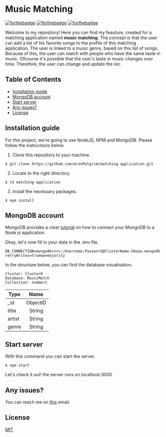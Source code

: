 # Music Matching
[![forthebadge](https://forthebadge.com/images/badges/60-percent-of-the-time-works-every-time.svg)](https://forthebadge.com)
[![forthebadge](https://forthebadge.com/images/badges/fixed-bugs.svg)](https://forthebadge.com)
[![forthebadge](https://forthebadge.com/images/badges/certified-elijah-wood.svg)](https://forthebadge.com)

Welcome to my repository! Here you can find my feauture, created for a matching application named **music matching**. The concept is that the user can add a list of his favorite songs to the profile of this matching application. The user is linked to a music genre, based on this list of songs. Because of this, the user can match with people who have the same taste in music. Ofcourse it's possible that the user's taste in music changes over time. Therefore, the user can change and update the list.

## Table of Contents

-   [Installation guide](#installation-guide)
-   [MongoDB account](#mongodb-account)
-   [Start server](#start-server)
-   [Any issues?](#any-issues)
-   [License](#license)

## Installation guide
For this project, we're going to use NodeJS, NPM and MongoDB. Please follow the instructions below.

1. Clone this repository to your machine.
``` 
$ git clone https://github.com/AronPelgrim/matching-application.git 
```

2. Locate to the right directory.
``` 
$ cd matching-application
```

3. Install the necessary packages.
``` 
$ npm install
```

## MongoDB account
MongoDB provides a clear [tutorial](https://docs.mongodb.com/guides/server/drivers/) on how to connect your MongoDB to a Node js application.

Okay, let's now fill in your data in the .env file.
``` 
DB_CONNECTION=mongodb+srv:/Username:Password@ClusterName.h6oao.mongodb.net/CollectionName?retryWrites=true&w=majority
``` 

In the structure below, you can find the database visualisation.
``` 
Cluster: Cluster0  
Database: MusicMatch 
Collection: nummers 
``` 
| Type          | Name          |
| ------------- |:-------------:| 
| _id           | ObjectID      |
| title         | String        |
| artist        | String        |
| genre         | String        |

## Start server
With this command you can start the server. 
 ``` 
$ npm start 
 ```
Let's check it out! the server runs on localhost:3000.

## Any issues?
You can reach me on [this](mailto:aron.pelgrim@hva.nl) email.

 ## License
[MIT](https://github.com/AronPelgrim/matching-application/blob/master/LICENSE)
 

